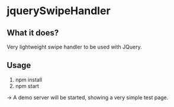 # jquerySwipeHandler

## What it does?

Very lightweight swipe handler to be used with JQuery.

## Usage

1. npm install
2. npm start

-> A demo server will be started, showing a very simple test page.
